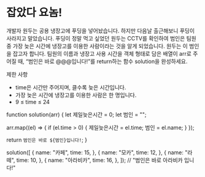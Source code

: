 # 잡았다 요놈!
개발자 원두는 공용 냉장고에 푸딩을 넣어놨습니다.
하지만 다음날 출근해보니 푸딩이 사라지고 말았습니다.
푸딩이 정말 먹고 싶었던 원두는 CCTV를 확인하여 범인은 팀원 중 가장 늦은 시간에 냉장고를 이용한 사람이라는 것을 알게 되었습니다. 
원두는 이 범인을 잡고자 합니다.
팀원의 이름과 냉장고 사용 시간을 객체 형태로 담은 배열이 arr로 주어질 때, 
“범인은 바로 @@@입니다!”를 return하는 함수 solution을 완성하세요.

제한 사항
- time은 시간만 주어지며, 클수록 늦은 시간입니다.
- 가장 늦은 시간에 냉장고를 이용한 사람은 한 명입니다.
- 9 ≤ time ≤ 24


function solution(arr) {
  let 제일늦은시간 = 0;
  let 범인 = "";

  arr.map((el) => {
    if (el.time > 0) {
      제일늦은시간 = el.time;
      범인 = el.name;
    }
  });

  return `범인은 바로 ${범인}입니다!`;
}

solution([
  {
    name: "카페",
    time: 15,
  },
  {
    name: "모카",
    time: 12,
  },
  {
    name: "라떼",
    time: 10,
  },
  {
    name: "아라비카",
    time: 16,
  },
]);
// "범인은 바로 아라비카 입니다!"